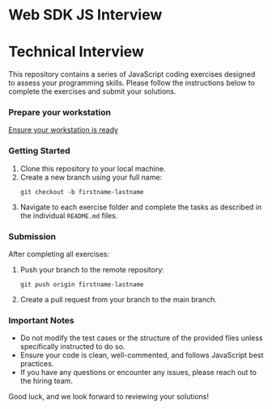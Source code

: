 # Web SDK JS Interview

# Technical Interview

This repository contains a series of JavaScript coding exercises designed to assess your programming skills. Please follow the instructions below to complete the exercises and submit your solutions.

### Prepare your workstation

[Ensure your workstation is ready](https://gist.github.com/aryeh-evinced/3109293b7d85c4d00eb80dbb863d29e8)

### Getting Started

1. Clone this repository to your local machine.
2. Create a new branch using your full name:
   ```
   git checkout -b firstname-lastname
   ```
3. Navigate to each exercise folder and complete the tasks as described in the individual `README.md` files.

### Submission

After completing all exercises:

1. Push your branch to the remote repository:
   ```
   git push origin firstname-lastname
   ```
2. Create a pull request from your branch to the main branch.

### Important Notes

- Do not modify the test cases or the structure of the provided files unless specifically instructed to do so.
- Ensure your code is clean, well-commented, and follows JavaScript best practices.
- If you have any questions or encounter any issues, please reach out to the hiring team.

Good luck, and we look forward to reviewing your solutions!